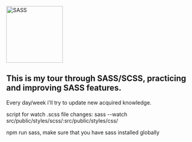 <a href="https://sass-lang.com/documentation" target="_blank"><img src="https://cdn.jsdelivr.net/gh/devicons/devicon/icons/sass/sass-original.svg" width="150" height="150" title="SASS" /></a>

<h2>This is my tour through SASS/SCSS, practicing and improving SASS features.</h2>

Every day/week i'll try to update new acquired knowledge.

script for watch .scss file changes: sass --watch src/public/styles/scss/:src/public/styles/css/

npm run sass,
make sure that you have sass installed globally
